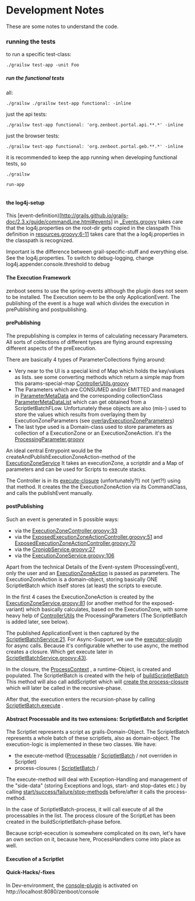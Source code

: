 Development Notes
=================

These are some notes to understand the code.

### running the tests 
to run a specific test-class:

```
./grailsw test-app -unit Foo
```

##### run the functional tests

all:

```
./grailsw ./grailsw test-app functional: -inline
```

just the api tests:

```
./grailsw test-app functional: 'org.zenboot.portal.api.**.*' -inline
```

just the browser tests:

```
./grailsw test-app functional: 'org.zenboot.portal.geb.**.*' -inline
```

it is recommended to keep the app running when developing functional tests, so
```
./grailsw

run-app


```

#### the log4j-setup
This [event-definition)[http://grails.github.io/grails-doc/2.3.x/guide/commandLine.html#events]
in [_Events.groovy](https://github.com/hybris/zenboot/blob/master/scripts/_Events.groovy#L6-L10)
takes care that the log4j.properties on the root-dir gets copied in the classpath
This definition in [resources.groovy:6-11](https://github.com/hybris/zenboot/blob/master/grails-app/conf/spring/resources.groovy#L6-L11)
takes care that the a log4j.properties in the classpath is recognized.

Important is the difference between grail-specific-stuff and everything else. See
the log4j.properties. To switch to debug-logging, change
log4j.appender.console.threshold to debug




#### The Execution Framework

zenboot seems to use the spring-events although the plugin does not seem to be installed. The Execution seem to be the only ApplicationEvent.
The publishing of the event is a huge wall which divides the execution in prePublishing and postpublishing.
#### prePublishing
The prepublishing is complex in terms of calculating necessary Parameters. All
sorts of collections of different types are flying around expressing different
aspects of the preExecution.

There are basically 4 types of ParameterCollections flying around:
* Very near to the UI is a special kind of Map which holds the key/values as lists.
see some converting methods which return a simple map from this params-special-map [ControllerUtils.groovy](https://github.com/hybris/zenboot/blob/8547d5eaff56acddf74baef79d76b896ddf9e944/src/groovy/org/zenboot/portal/ControllerUtils.groovy)
* The Parameters which are CONSUMED and/or EMITTED and managed in [ParameterMetaData](https://github.com/hybris/zenboot/blob/c6c5b6749630176649eb8fc0e514a59ad82b4d72/src/groovy/org/zenboot/portal/processing/meta/ParameterMetadata.groovy)
and the corresponding collectionClass [ParameterMetaDataList](https://github.com/hybris/zenboot/blob/c6c5b6749630176649eb8fc0e514a59ad82b4d72/src/groovy/org/zenboot/portal/processing/meta/ParameterMetadataList.groovy) which can get obtained from a
ScriptletBatchFLow. Unfortunately these objects are also (mis-) used to store
the values which results from overlaying them by ExecutionZoneParameters (see [overlayExecutionZoneParameters](https://github.com/hybris/zenboot/blob/543e9f6e5882990b392e5cd4890d19d4424b82b2/grails-app/services/org/zenboot/portal/processing/ExecutionZoneService.groovy#L171))
* The last type used is a Domain-class used to store parameters as collection of
a ExecutionZone or an ExecutionZoneAction. it's the [ProcessingParameter.groovy](https://github.com/hybris/zenboot/blob/543e9f6e5882990b392e5cd4890d19d4424b82b2/grails-app/domain/org/zenboot/portal/processing/ProcessingParameter.groovy)

An ideal central Entrypoint would be the createAndPublishExecutionZoneAction-method
of the [ExecutionZoneService](https://github.com/hybris/zenboot/blob/master/grails-app/services/org/zenboot/portal/processing/ExecutionZoneService.groovy)
It takes an executionZone, a scriptdir and a Map of parameters and can be used for Scripts to execute stacks.

The Controller is in its [execute-closure](https://github.com/hybris/zenboot/blob/master/grails-app/controllers/org/zenboot/portal/processing/ExecutionZoneController.groovy#L27) (unfortunately?!) not (yet?!) using that method. It creates the
the ExecutionZoneAction via its CommandClass, and calls the publishEvent manually.


#### postPublishing
Such an event is generated in 5 possible ways:
* via the [ExecutionZoneController.groovy:33](https://github.com/hybris/zenboot/blob/master/grails-app/controllers/org/zenboot/portal/processing/ExecutionZoneController.groovy#L33)
* via the [ExposedExecutionZoneActionController.groovy:51](https://github.com/hybris/zenboot/blob/master/grails-app/controllers/org/zenboot/portal/processing/ExposedExecutionZoneActionController.groovy#L51) and
[ExposedExecutionZoneActionController.groovy:70](https://github.com/hybris/zenboot/blob/master/grails-app/controllers/org/zenboot/portal/processing/ExposedExecutionZoneActionController.groovy#L70)
* via the [CronjobService.groovy:27](https://github.com/hybris/zenboot/blob/master/grails-app/services/org/zenboot/portal/processing/CronjobService.groovy#L27)
* via the [ExecutionZoneService.groovy:106](https://github.com/hybris/zenboot/blob/master/grails-app/services/org/zenboot/portal/processing/ExecutionZoneService.groovy#L106)

Apart from the technical Details of the Event-system (ProcessingEvent), only the user and an [ExecutionZoneAction](https://github.com/hybris/zenboot/blob/master/grails-app/domain/org/zenboot/portal/processing/ExecutionZoneAction.groovy)
is passed as parameters. The ExecutionZoneAction is a domain-object, storing basically ONE ScriptletBatch which itself stores (at least) the scripts to execute.

In the first 4 cases the ExecutionZoneAction is created by the [ExecutionZoneService.groovy:81](https://github.com/hybris/zenboot/blob/345a46a1dc6059e33e778ab6ed93a2b7674c1192/grails-app/services/org/zenboot/portal/processing/ExecutionZoneService.groovy#L81)
(or another method for the exposed-variant) which basically calculates, based on the ExecutionZone, with some heavy help of [ControllerUtils](https://github.com/hybris/zenboot/blob/543e9f6e5882990b392e5cd4890d19d4424b82b2/src/groovy/org/zenboot/portal/ControllerUtils.groovy)
the ProcessingParameters (The ScriptletBatch is added later, see below).

The published ApplicationEvent is then captured by the [ScriptletBatchService:21](https://github.com/hybris/zenboot/blob/314a4e84df9689b71324690b1e81ea217d52f999/grails-app/services/org/zenboot/portal/processing/ScriptletBatchService.groovy#L21).
For Async-Support, we use the [executor-plugin](https://github.com/basejump/grails-executor) for async calls. Because it's configurable whether to use async, the method creates a closure.
Which get execute later in [ScriptletBatchService.groovy:43)](https://github.com/hybris/zenboot/blob/master/grails-app/services/org/zenboot/portal/processing/ScriptletBatchService.groovy#L43).

In the closure, the [ProcessContext](https://github.com/hybris/zenboot/blob/77d3fc58dd1bbbbb0073e41efe77d72422626353/src/groovy/org/zenboot/portal/processing/ProcessContext.groovy)
, a runtime-Object, is created and populated.
The ScriptletBatch is created with the help of [buildScriptletBatch](https://github.com/hybris/zenboot/blob/314a4e84df9689b71324690b1e81ea217d52f999/grails-app/services/org/zenboot/portal/processing/ScriptletBatchService.groovy#L94)
This method will also call addScriptlet which will [create the process-closure](https://github.com/hybris/zenboot/blob/314a4e84df9689b71324690b1e81ea217d52f999/grails-app/services/org/zenboot/portal/processing/ScriptletBatchService.groovy#L127)
which will later be called in the recursive-phase.

After that, the execution enters the recursion-phase by calling [ScriptletBatch.execute](https://github.com/hybris/zenboot/blob/master/grails-app/domain/org/zenboot/portal/processing/ScriptletBatch.groovy#L32) .

#### Abstract Processable and its two extensions: ScriptletBatch and Scriptlet

The Scriptlet represents a script as grails-Domain-Object. The ScripletBatch represents a whole batch of these scriptlets, also as domain-object.
The execution-logic is implemented in these two classes. We have:
* the execute-method ([Processable](https://github.com/hybris/zenboot/blob/master/grails-app/domain/org/zenboot/portal/processing/Processable.groovy#L33) /
[ScriptletBatch](https://github.com/hybris/zenboot/blob/master/grails-app/domain/org/zenboot/portal/processing/ScriptletBatch.groovy#L30) /
not overriden in Scriptlet)
* process-closures ( [ScriptletBatch](https://github.com/hybris/zenboot/blob/345a46a1dc6059e33e778ab6ed93a2b7674c1192/grails-app/domain/org/zenboot/portal/processing/ScriptletBatch.groovy#L36) /


The execute-method will deal with Exception-Handling and management of the "side-data" (storing Exceptions and logs, start- and stop-dates etc.) by calling [start/success/failure/stop-methods](https://github.com/hybris/zenboot/blob/master/grails-app/domain/org/zenboot/portal/processing/Processable.groovy#L85)
before/after it calls the process-method.

In the case of ScriptletBatch-process, it will call execute of all the processables in the list. The process closure of the ScriptLet has been
created in the buildScriptletBatch-phase before.

Because script-ececution is somewhere complicated on its own, let's have an own section on it, because here, ProcessHandlers come into place as well.

#### Execution of a Scriptlet



#### Quick-Hacks/-fixes
In Dev-environment, the [console-plugin](http://grails.org/plugin/console) is activated on http://localhost:8080/zenboot/console
